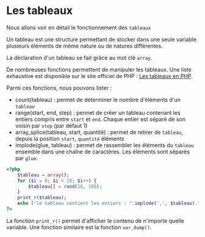 # Les tableaux

Nous allons voir en détail le fonctionnement des `tableaux`

Un tableau est une structure permettant de stocker dans une seule variable plusieurs éléments de même nature ou de natures différentes.

La déclaration d'un tableau se fait grâce au mot clé `array`.

De nombreuses fonctions permettent de manipuler les tableaux. Une liste exhaustive est disponible sur le site officiel de PHP : [Les tableaux en PHP](https://www.php.net/manual/fr/language.types.array.php).

Parmi ces fonctions, nous pouvons lister :
- count(tableau) : permet de déterminer le nombre d'éléments d'un `tableau`
- range(start, end, step) : permet de créer un tableau contenant les entiers compris entre `start` et `end`. Chaque entier est séparé de son voisin par `step` (par défaut 1)
- array_splice(tableau, start, quantité) : permet de retirer de `tableau`, depuis la position `start`, `quantité` éléments
- implode(glue, tableau) : permet de rassembler les éléments du `tableau` ensemble dans une chaîne de caractères. Les éléments sont séparés par `glue`.

```php runnable
<?php
    $tableau = array();
    for ($i = 0; $i < 10; $i++) {
        $tableau[] = rand(10, 100);
    }
    print_r($tableau);
    echo ("le tableau contient les entiers : ".implode(',', $tableau)."\n");
?>
```

La fonction `print_r()` permet d'afficher le contenu de n'importe quelle variable.
Une fonction similaire est la fonction `var_dump()`.